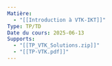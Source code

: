 ```yaml
---
Matière:
  - "[[Introduction à VTK-IKT]]"
Type: TP/TD
Date du cours: 2025-06-13
Supports:
  - "[[TP_VTK_Solutions.zip]]"
  - "[[TP-VTK.pdf]]"
---
```

